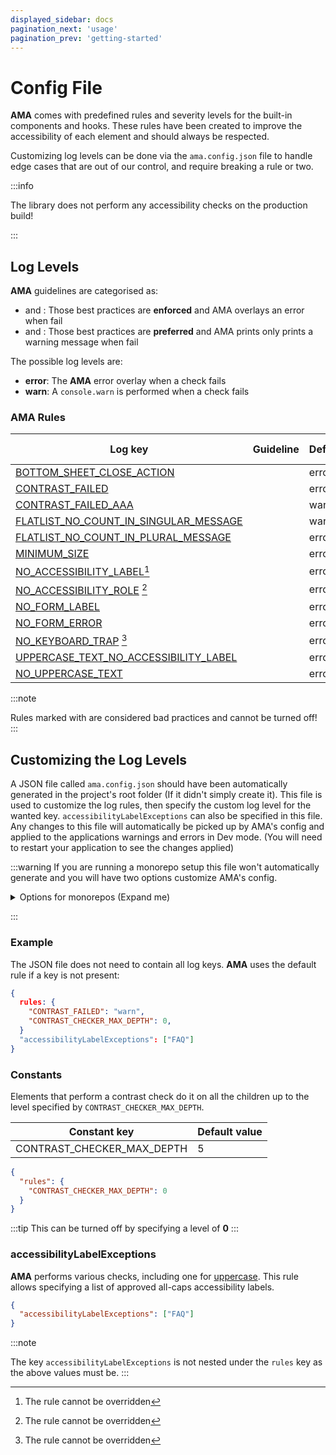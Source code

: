 ```yaml
---
displayed_sidebar: docs
pagination_next: 'usage'
pagination_prev: 'getting-started'
---
```


# Config File

**AMA** comes with predefined rules and severity levels for the built-in components and hooks. These rules have been created to improve the accessibility of each element and should always be respected.

Customizing log levels can be done via the `ama.config.json` file to handle edge cases that are out of our control, and require breaking a rule or two.

:::info

The library does not perform any accessibility checks on the production build!

:::

## Log Levels

**AMA** guidelines are categorised as:

- <Must /> and <MustNot />: Those best practices are <b>enforced</b> and AMA overlays an error when fail
- <Should /> and <ShouldNot />: Those best practices are <b>preferred</b> and AMA prints only prints a warning message when fail

The possible log levels are:

- **error**: The **AMA** error overlay when a check fails
- **warn**: A `console.warn` is performed when a check fails

### AMA Rules

| Log key                                                             | Guideline   | Default | Can override |
| ------------------------------------------------------------------- | ----------- | ------- | ------------ |
| [BOTTOM_SHEET_CLOSE_ACTION](/guidelines/bottomsheet)                | <Must />    | error   | <Yes />      |
| [CONTRAST_FAILED](/guidelines/contrast)                             | <Must />    | error   | <Yes />      |
| [CONTRAST_FAILED_AAA](/guidelines/contrast)                         | <Should />  | warn    | <Yes />      |
| [FLATLIST_NO_COUNT_IN_SINGULAR_MESSAGE](/guidelines/lists-grids)    | <Should />  | warn    | <Yes />      |
| [FLATLIST_NO_COUNT_IN_PLURAL_MESSAGE](/guidelines/lists-grids)      | <Must />    | error   | <Yes />      |
| [MINIMUM_SIZE](/guidelines/minimum-size)                            | <Must />    | error   | <Yes />      |
| [NO_ACCESSIBILITY_LABEL](/guidelines/accessibility-label)[^1]       | <Must />    | error   | <No />       |
| [NO_ACCESSIBILITY_ROLE](/guidelines/accessibility-rol) [^1]         | <Must />    | error   | <No />       |
| [NO_FORM_LABEL](/guidelines/forms)                                  | <Must />    | error   | <Yes />      |
| [NO_FORM_ERROR](/guidelines/forms)                                  | <Must />    | error   | <Yes />      |
| [NO_KEYBOARD_TRAP](/guidelines/keyboard-trap) [^1]                  | <MustNot /> | error   | <No />       |
| [UPPERCASE_TEXT_NO_ACCESSIBILITY_LABEL](/guidelines/uppercase-text) | <MustNot /> | error   | <Yes />      |
| [NO_UPPERCASE_TEXT](/guidelines/uppercase-text)                     | <MustNot /> | error   | <Yes />      |

:::note

Rules marked with <No /> are considered bad practices and cannot be turned off!
:::

## Customizing the Log Levels

A JSON file called `ama.config.json` should have been automatically generated in the project's root folder (If it didn't simply create it). This file is used to customize the log rules, then specify the custom log level for the wanted key. `accessibilityLabelExceptions` can also be specified in this file. Any changes to this file will automatically be picked up by AMA's config and applied to the applications warnings and errors in Dev mode. (You will need to restart your application to see the changes applied)

:::warning
If you are running a monorepo setup this file won't automatically generate and you will have two options customize AMA's config.

<details>
  <summary>Options for monorepos (Expand me)</summary>

You have two options to add `userDefinedRules` to AMA's config:

- You can create a symlink to the `ama.rules.json` file in the root of your project _(recommended)_
- You can create a new `ama.rules.json` file in the root of your project and copy this file over the `ama.rules.json` file in `@react-native-ama/internal` package every time you make changes to it.
  (This will also need to be done every time you update or delete and reinstall AMA node_modules)

**Option 1:** _(recommended)_

To create a symlink to the `ama.rules.json` file in the root of your project, run the following command:

```bash

# In the root of your App or root of your project create a symlink to the ama.rules.json file
# Adjust the file path as needed depending on where the ama.rules.json file is located in your monorepo relative to the root of your project
ln -s node_modules/@react-native-ama/internal/ama.rules.json ./ama.rules.json
```

**Option 2:**

To create a new `ama.rules.json` file in the root of your project, run the following command:

```bash
# In the root of your App or root of your project
# Adjust the file path as needed depending on where the ama.rules.json file is located in your monorepo relative to the root of your project
cp node_modules/@react-native-ama/internal/ama.rules.json ./ama.rules.json
```

Don't forget if you make changes to the `ama.rules.json` file in the root you will need to copy the changes over to the `ama.rules.json` file in the `@react-native-ama/internal` package of your project.

```bash
# In the root of your App or root of your project
# Adjust the file path as needed depending on where the ama.rules.json file is located in your monorepo relative to the root of your project
cp ama.rules.json node_modules/@react-native-ama/internal/ama.rules.json

# Restart your application to see the changes
```

</details>

:::

### Example

The JSON file does not need to contain all log keys. **AMA** uses the default rule if a key is not present:

```json
{
  rules: {
    "CONTRAST_FAILED": "warn",
    "CONTRAST_CHECKER_MAX_DEPTH": 0,
  }
  "accessibilityLabelExceptions": ["FAQ"]
}
```

### Constants

Elements that perform a contrast check do it on all the children up to the level specified by `CONTRAST_CHECKER_MAX_DEPTH`.

| Constant key               | Default value |
| -------------------------- | ------------- |
| CONTRAST_CHECKER_MAX_DEPTH | 5             |

```json
{
  "rules": {
    "CONTRAST_CHECKER_MAX_DEPTH": 0
  }
}
```

:::tip
This can be turned off by specifying a level of **0**
:::

### accessibilityLabelExceptions

**AMA** performs various checks, including one for [uppercase](/guidelines/uppercase). This rule allows specifying a list of approved all-caps accessibility labels.

```json
{
  "accessibilityLabelExceptions": ["FAQ"]
}
```

:::note

The key `accessibilityLabelExceptions` is not nested under the `rules` key as the above values must be.
:::

[^1]: The rule cannot be overridden
